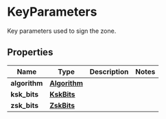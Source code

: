 # KeyParameters

Key parameters used to sign the zone. 
## Properties
| Name | Type | Description | Notes |
| ------------ | ------------- | ------------- | ------------- |
| **algorithm** | [**Algorithm**](Algorithm.md) |  |  |
| **ksk_bits** | [**KskBits**](KskBits.md) |  |  |
| **zsk_bits** | [**ZskBits**](ZskBits.md) |  |  |


